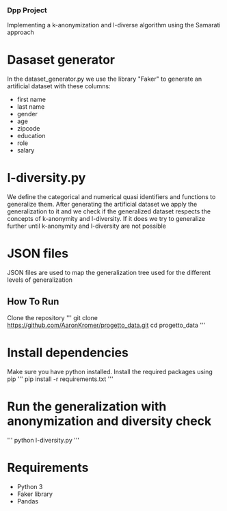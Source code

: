 ### Dpp Project
Implementing a k-anonymization and l-diverse algorithm using the Samarati approach 
# Dasaset generator
In the dataset_generator.py we use the library "Faker" to generate an artificial dataset with these columns:
- first name
- last name
- gender
- age
- zipcode
- education
- role
- salary
# l-diversity.py
We define the categorical and numerical quasi identifiers and functions to generalize them.
After generating the artificial dataset we apply the generalization to it and we check if the generalized dataset respects the concepts of k-anonymity and l-diversity. If it does we try to generalize further until k-anonymity and l-diversity are not possible 
# JSON files
JSON files are used to map the generalization tree used for the different levels of generalization
## How To Run
Clone the repository
'''
git clone  https://github.com/AaronKromer/progetto_data.git
cd progetto_data
'''
# Install dependencies
Make sure you have python installed. Install the required packages using pip
''' 
pip install -r requirements.txt
'''
# Run the generalization with anonymization and diversity check
''' 
python l-diversity.py 
'''
# Requirements 
- Python 3
- Faker library
- Pandas
